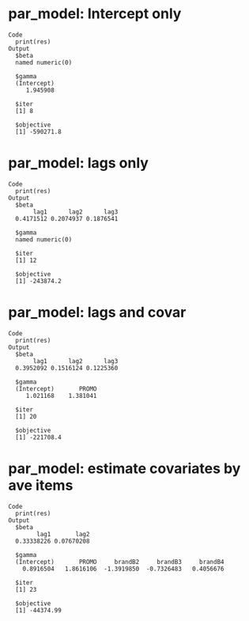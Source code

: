 # par_model: Intercept only

    Code
      print(res)
    Output
      $beta
      named numeric(0)
      
      $gamma
      (Intercept) 
         1.945908 
      
      $iter
      [1] 8
      
      $objective
      [1] -590271.8
      

# par_model: lags only

    Code
      print(res)
    Output
      $beta
           lag1      lag2      lag3 
      0.4171512 0.2074937 0.1876541 
      
      $gamma
      named numeric(0)
      
      $iter
      [1] 12
      
      $objective
      [1] -243874.2
      

# par_model: lags and covar

    Code
      print(res)
    Output
      $beta
           lag1      lag2      lag3 
      0.3952092 0.1516124 0.1225360 
      
      $gamma
      (Intercept)       PROMO 
         1.021168    1.381041 
      
      $iter
      [1] 20
      
      $objective
      [1] -221708.4
      

# par_model: estimate covariates by ave items

    Code
      print(res)
    Output
      $beta
            lag1       lag2 
      0.33338226 0.07670208 
      
      $gamma
      (Intercept)       PROMO     brandB2     brandB3     brandB4 
        0.8916504   1.8616106  -1.3919850  -0.7326483   0.4056676 
      
      $iter
      [1] 23
      
      $objective
      [1] -44374.99
      

